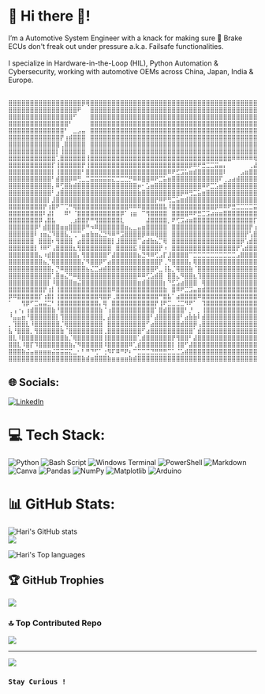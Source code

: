 # 💫 Hi there 👋! 


I’m a Automotive System Engineer with a knack for making sure 🚗 Brake ECUs don't freak out under pressure a.k.a. Failsafe functionalities. <br>
<br>
I specialize in Hardware-in-the-Loop (HIL), Python Automation & Cybersecurity, working with automotive OEMs across China, Japan, India & Europe.  <br>
<br>
<!--https://emojicombos.com/pikachu-->
```
⣿⣿⣿⣿⣿⣿⣿⣿⣿⣿⣿⣿⣿⣿⣿⣿⣿⡿⢿⣿⣿⣿⣿⣿⣿⣿⣿⣿⣿⣿⣿⣿⣿⣿⣿⣿⣿⣿⣿⣿⣿⣿⣿⣿⣿⣿⣿⣿⣿⣿⣿⣿⣿⣿⣿⣿⣿⣿⣿⣿
⣿⣿⣿⣿⣿⣿⣿⣿⣿⣿⣿⣿⣿⣿⣿⣿⠟⠀⠀⣿⣿⣿⣿⣿⣿⣿⣿⣿⣿⣿⣿⣿⣿⣿⣿⣿⣿⣿⣿⣿⣿⣿⣿⣿⣿⣿⣿⣿⣿⣿⣿⣿⣿⣿⣿⣿⣿⣿⣿⣿
⣿⣿⣿⣿⣿⣿⣿⣿⣿⣿⣿⣿⣿⣿⣿⠋⠀⠀⠀⣿⣿⣿⣿⣿⣿⣿⣿⣿⣿⣿⣿⣿⣿⣿⣿⣿⣿⣿⣿⣿⣿⣿⣿⣿⣿⣿⣿⣿⣿⣿⣿⣿⣿⣿⣿⣿⣿⣿⣿⣿
⣿⣿⣿⣿⣿⣿⣿⣿⣿⣿⣿⣿⣿⣿⠃⠀⠀⠀⠀⣿⣿⣿⣿⣿⣿⣿⣿⣿⣿⣿⣿⣿⣿⣿⣿⣿⣿⣿⣿⣿⣿⣿⣿⣿⣿⣿⣿⣿⣿⣿⣿⣿⣿⣿⣿⣿⣿⣿⣿⣿
⣿⣿⣿⣿⣿⣿⣿⣿⣿⣿⣿⣿⣿⠃⠀⣀⣠⣤⠀⣿⣿⣿⣿⣿⣿⣿⣿⣿⣿⣿⣿⣿⣿⣿⣿⣿⣿⣿⣿⣿⣿⣿⣿⣿⣿⣿⣿⣿⣿⣿⣿⣿⣿⣿⣿⣿⣿⣿⣿⣿
⣿⣿⣿⣿⣿⣿⣿⣿⣿⣿⣿⣿⡟⢰⣾⣿⣿⣿⠀⣿⣿⣿⣿⣿⣿⣿⣿⣿⣿⣿⣿⣿⣿⣿⣿⣿⣿⣿⣿⣿⣿⣿⣿⣿⣿⣿⣿⣿⣿⣿⣿⣿⣿⣿⣿⣿⣿⣿⣿⣿
⣿⣿⣿⣿⣿⣿⣿⣿⣿⣿⣿⣿⢀⣿⣿⣿⣿⣿⠀⣿⣿⣿⣿⣿⣿⣿⣿⣿⣿⣿⣿⣿⣿⣿⣿⣿⣿⣿⣿⣿⣿⣿⣿⣿⣿⣿⣿⣿⣿⣿⣿⣿⣿⣿⣿⣿⣿⣿⣿⣿
⣿⣿⣿⣿⣿⣿⣿⣿⣿⣿⣿⡇⢸⣿⣿⣿⣿⣿⠀⣿⣿⣿⣿⣿⣿⣿⣿⣿⣿⣿⣿⣿⣿⣿⣿⣿⣿⣿⣿⣿⣿⣿⣿⣿⣿⣿⣿⣿⣿⣿⣿⣿⣿⣿⣿⣿⣿⣿⣿⣿
⣿⣿⣿⣿⣿⣿⣿⣿⣿⣿⣿⢁⣿⣿⣿⣿⣿⣿⢸⣿⣿⣿⣿⣿⣿⣿⣿⣿⣿⣿⣿⣿⣿⣿⣿⣿⣿⣿⣿⣿⣿⣿⣿⣿⣿⣿⣿⣿⣿⣿⣿⣿⠿⠿⠿⠿⠿⢿⣿⣿
⣿⣿⣿⣿⣿⣿⣿⣿⣿⣿⡏⢸⣿⣿⣿⣿⣿⡟⢸⣿⣿⣿⣿⣿⣿⣿⣿⣿⣿⣿⣿⣿⣿⣿⣿⣿⣿⣿⣿⣿⣿⣿⡿⠿⠟⣛⣉⣉⣭⣤⡄⠀⠀⠀⠀⠀⢀⣼⣿⣿
⣿⣿⣿⣿⣿⣿⣿⣿⣿⣿⡇⢸⣿⣿⣿⣿⣿⠃⣿⣿⣿⣿⣿⣿⣿⣿⣿⣿⣿⣿⣿⣿⣿⣿⣿⣿⣿⠿⠟⣋⣩⣥⣶⣾⣿⣿⣿⣿⣿⣿⠇⠀⠀⠀⣠⣶⣿⣿⣿⣿
⣿⣿⣿⣿⣿⣿⣿⣿⣿⣿⠃⣾⣿⣿⡿⠿⢛⣀⣉⣭⣭⣭⣭⣭⣍⣉⣉⣉⡛⠿⠿⣿⣿⠿⠟⣉⣥⣶⣿⣿⣿⣿⣿⣿⣿⣿⣿⣿⣿⠏⢀⣠⣴⣾⣿⣿⣿⣿⣿⣿
⣿⣿⣿⣿⣿⣿⣿⣿⣿⣿⡄⠿⢋⣿⣷⣾⣿⣿⣿⣿⣿⣿⣿⣿⣿⣿⣿⣿⣿⣿⡶⠂⣡⣶⣿⣿⣿⣿⣿⣿⣿⣿⣿⣿⣿⠿⠟⣉⣡⣶⣿⣿⣿⣿⣿⣿⣿⣿⣿⣿
⣿⣿⣿⣿⣿⣿⣿⣿⣿⣿⠃⣰⣿⣿⣿⣿⣿⣿⣿⣿⣿⣿⣿⣿⣿⣿⣿⣿⣿⣿⣷⣿⣿⣿⣿⣿⣿⣿⣿⣿⡿⠿⢛⣉⣥⣶⣿⣿⣿⣿⣿⣿⣿⣿⣿⣿⣿⣿⣿⣿
⣿⣿⣿⣿⣿⣿⣿⣿⣿⡇⣸⣿⣿⣿⣿⣿⣿⣿⣿⣿⣿⣿⣿⣿⣿⣿⣿⣿⣿⣿⣿⣿⣿⣿⡟⠿⠟⢛⣉⣥⣶⣾⣿⣿⣿⣿⣿⣿⣿⣿⣿⣿⣿⣿⣿⣿⣿⣿⣿⣿
⣿⣿⣿⣿⣿⣿⣿⣿⡟⢰⣿⠟⠉⢉⠛⢿⣿⣿⣿⣿⣿⣿⣿⣿⣿⣿⣿⣿⠿⠿⠿⣿⣿⣿⣿⣿⣧⠸⣿⣿⣿⣿⣿⣿⣿⣿⣿⣿⡿⠿⠿⠟⣛⣉⣉⣉⣉⣭⣭⢈
⣿⣿⣿⣿⣿⣿⣿⣿⠇⣼⡇⠀⠀⠿⠃⠈⣿⣿⣿⣿⣿⣿⣿⣿⣿⣿⡿⠁⢰⣶⠀⠉⢻⣿⣿⣿⣿⠀⣿⣿⣿⣿⠿⠟⣛⣉⣩⣴⣶⣶⣿⣿⣿⣿⣿⣿⣿⣿⠇⣸
⣿⣿⣿⣿⣿⣿⣿⡿⢠⣿⣧⠀⠀⠀⢀⣰⣿⣿⡟⠛⢻⣿⣿⣿⣿⣿⣇⠀⠀⠀⠀⠀⣼⣿⣿⣿⣿⡀⠟⢋⣩⣴⣶⣿⣿⣿⣿⣿⣿⣿⣿⣿⣿⣿⣿⣿⣿⡏⢰⣿
⣿⣿⣿⣿⣿⣿⡿⠃⣾⣿⣿⣿⣶⣶⣿⣿⣿⡿⠛⠲⠿⣿⣿⣿⣿⣿⣿⣶⣄⣀⣤⣶⣿⣿⣿⣿⣿⠀⣿⣿⣿⣿⣿⣿⣿⣿⣿⣿⣿⣿⣿⣿⣿⣿⣿⣿⡟⢰⣿⣿
⣿⣿⣿⣿⣿⣿⠇⢰⣶⣌⠹⣿⣿⣧⡈⢉⠉⣤⣶⣷⣶⣌⣙⠻⠿⠛⣩⣿⣿⣿⣿⡿⠿⠿⢿⣿⣿⠀⣿⣿⣿⣿⣿⣿⣿⣿⣿⣿⣿⣿⣿⣿⣿⣿⣿⡟⢡⣿⣿⣿
⣿⣿⣿⣿⣿⣿⠀⣿⣿⣿⠆⢻⣿⣿⣿⠀⣴⣿⣿⣿⣿⣿⣿⣿⡇⣸⣿⣿⣿⣿⠉⣴⣾⣷⣦⡉⢿⠀⣿⣿⣿⣿⣿⣿⣿⣿⣿⣿⣿⣿⣿⣿⣿⣿⡿⢡⣾⣿⣿⣿
⣿⣿⣿⣿⣿⣿⡇⠸⠿⠋⢠⣿⣿⣿⣿⣆⢻⣿⣿⣿⣿⣿⣿⣿⠀⣿⣿⣿⣿⣯⠸⣿⣿⣿⣿⡟⠰⠀⣿⣿⣿⣿⣿⣿⣿⣿⣿⣿⣿⣿⣿⣿⣿⡟⢡⣾⣿⣿⣿⣿
⣿⣿⣿⣿⣿⣿⣿⣄⠰⣾⣿⣿⣿⣿⣿⣿⡄⢻⣿⣿⣿⣿⣿⠋⣼⣿⣿⣿⣿⣿⣦⣙⠻⠿⢋⣠⡏⣸⣿⣿⣿⣿⠉⣉⣉⣉⣉⣉⣉⣉⣉⣉⣉⣠⣿⣿⣿⣿⣿⣿
⣿⣿⣿⣿⣿⣿⣿⣿⣦⡈⢿⣿⣿⣿⣿⣿⣿⡌⠻⣿⣿⡿⠋⣴⣿⣿⣿⣿⣿⣿⣿⣿⣿⣿⣿⡟⢀⠙⣿⣿⣿⣿⡄⢿⣿⣿⣿⣿⣿⣿⣿⣿⣿⣿⣿⣿⣿⣿⣿⣿
⣿⣿⣿⣿⣿⣿⣿⣿⣿⣿⡄⡙⠿⣿⣿⣿⣿⣿⣦⣌⣉⣴⣾⣿⣿⣿⣿⣿⣿⣿⣿⣿⣿⣿⠟⣀⢸⣧⡈⢿⣿⣿⣷⠈⣿⣿⣿⣿⣿⣿⣿⣿⣿⣿⣿⣿⣿⣿⣿⣿
⣿⣿⣿⣿⣿⣿⣿⣿⣿⣿⢁⣿⣶⣌⠛⠿⣿⣿⣿⣿⣿⣿⣿⣿⣿⣿⣿⣿⣿⣿⠿⠿⢋⣡⣾⣿⠀⣿⣿⣄⠻⣿⣿⣆⢹⣿⣿⣿⣿⣿⣿⣿⣿⣿⣿⣿⣿⣿⣿⣿
⣿⣿⣿⣿⣿⣿⣿⣿⣿⡇⠸⣿⣿⣿⣿⣶⣬⣿⣿⣿⣿⣿⣿⣿⣿⣿⣿⣿⣿⣿⣶⣾⣿⣿⣿⣿⡆⠙⣋⣡⣴⣿⣿⣿⠀⢿⣿⣿⣿⣿⣿⣿⣿⣿⣿⣿⣿⣿⣿⣿
⣿⣿⣿⣿⣿⣿⣿⣿⡟⢰⡇⢸⣿⣿⣿⣿⣿⣿⣿⣿⣿⣿⣿⣿⠿⣿⣿⣿⣿⣿⣿⣿⣿⣿⣿⣿⣷⠀⣿⠿⠟⣉⣩⣤⣶⣾⣿⣿⣿⣿⣿⣿⣿⣿⣿⣿⣿⣿⣿⣿
⡿⠿⣿⣿⣿⣿⣿⡏⢰⣿⡇⢸⣿⣿⣿⣿⣿⣿⣿⣿⣿⢿⣿⡿⢀⣿⣿⣿⣿⣿⣿⣿⣿⣿⣿⠛⣿⣧⠁⣴⣿⣿⣿⣿⠿⣿⣿⣿⣿⣿⣿⣿⣿⣿⣿⣿⣿⣿⣿⣿
⠁⠀⠀⢻⡿⠋⣉⣤⣬⣉⠃⢸⣿⣿⣿⣿⣿⣿⣿⣿⣿⡄⢿⠀⣿⣿⣿⣿⣿⣿⣿⣿⣿⣿⡟⢸⠟⣉⣀⣈⣉⠻⠟⠁⠀⢹⣿⣿⣿⣿⣿⣿⣿⣿⣿⣿⣿⣿⣿⣿
⢀⢠⠐⡄⢰⣾⣿⣿⣿⣿⣷⠘⣿⣿⣿⣿⣿⣿⣿⣿⣿⣷⠈⢰⣿⣿⣿⣿⣿⣿⣿⣿⣿⣿⠁⣿⣾⣿⣿⣿⣿⠃⡘⠀⡀⢸⣿⣿⣿⣿⣿⣿⣿⣿⣿⣿⣿⣿⣿⣿
⠘⣤⣤⣶⠘⣿⣿⣿⣿⣿⣿⡇⢹⣿⣿⣿⣿⣿⣿⣿⣿⣿⡀⣼⣿⣿⣿⣿⣿⣿⣿⣿⣿⠃⣼⣿⣿⣿⣿⣿⠃⣴⣷⣷⠇⣾⣿⣿⣿⣿⣿⣿⣿⣿⣿⣿⣿⣿⣿⣿
⡀⢹⣿⣿⣇⠸⣿⣿⣿⣿⣿⣿⡈⢿⣿⣿⣿⣿⣿⣿⣿⣿⠀⣿⣿⣿⣿⣿⣿⣿⣿⣿⠋⣴⣿⣿⣿⣿⣿⣿⣾⣿⣿⡿⢠⣿⣿⣿⣿⣿⣿⣿⣿⣿⣿⣿⣿⣿⣿⣿
⣧⠘⣿⣿⣿⡀⢻⣿⣿⣿⣿⣿⣷⠈⣿⣿⣿⣿⣿⣿⣿⣿⢀⣿⣿⣿⣿⣿⣿⣿⣿⠋⣴⣿⣿⣿⣿⣿⣿⣿⣿⣿⣿⠁⣾⣿⣿⣿⣿⣿⣿⣿⣿⣿⣿⣿⣿⣿⣿⣿
⣿⣇⠸⣿⣿⣿⣿⣿⣿⣿⣿⣿⣿⣷⡈⢿⣿⣿⣿⣿⣿⣿⢸⣿⣿⣿⣿⣿⣿⣿⢁⣾⣿⣿⣿⣿⣿⣿⡟⢻⣿⣿⠃⣼⣿⣿⣿⣿⣿⣿⣿⣿⣿⣿⣿⣿⣿⣿⣿⣿
⣿⣿⣇⠸⣿⡏⠹⣿⣿⣿⣿⣿⣿⣿⣷⡌⠻⣿⣿⣿⣿⣿⠸⣿⣿⣿⣿⣿⠿⢁⣾⣿⣿⣿⣿⣿⣿⣿⡇⢸⣿⠋⣼⣿⣿⣿⣿⣿⣿⣿⣿⣿⣿⣿⣿⣿⣿⣿⣿⣿
⣿⣿⣿⣷⣬⣤⣶⣶⣶⣶⣬⣭⣭⣭⣍⣀⠂⠃⠛⠙⢋⠁⢐⠻⠏⠿⠛⠟⠆⠉⣉⣉⣉⣙⣛⣛⣛⣉⣁⣈⣡⣾⣿⣿⣿⣿⣿⣿⣿⣿⣿⣿⣿⣿⣿⣿⣿⣿⣿⣿
⣿⣿⣿⣿⣿⣿⣿⣿⣿⣿⣿⣿⣿⣿⣿⣿⣿⣷⣾⣶⣿⣿⣿⣷⣶⣶⣶⣶⣷⣾⣿⣿⣿⣿⣿⣿⣿⣿⣿⣿⣿⣿⣿⣿⣿⣿⣿⣿⣿⣿⣿⣿⣿⣿⣿⣿⣿⣿⣿⣿
```
## 🌐 Socials:
[![LinkedIn](https://img.shields.io/badge/LinkedIn-%230077B5.svg?logo=linkedin&logoColor=white)](https://linkedin.com/in/https://www.linkedin.com/in/hari-kalatheeswaran-619173184/)

# 💻 Tech Stack:
![Python](https://img.shields.io/badge/python-3670A0?style=flat&logo=python&logoColor=ffdd54) ![Bash Script](https://img.shields.io/badge/bash_script-%23121011.svg?style=flat&logo=gnu-bash&logoColor=white) ![Windows Terminal](https://img.shields.io/badge/Windows%20Terminal-%234D4D4D.svg?style=flat&logo=windows-terminal&logoColor=white) ![PowerShell](https://img.shields.io/badge/PowerShell-%235391FE.svg?style=flat&logo=powershell&logoColor=white) ![Markdown](https://img.shields.io/badge/markdown-%23000000.svg?style=flat&logo=markdown&logoColor=white) ![Canva](https://img.shields.io/badge/Canva-%2300C4CC.svg?style=flat&logo=Canva&logoColor=white) ![Pandas](https://img.shields.io/badge/pandas-%23150458.svg?style=flat&logo=pandas&logoColor=white) ![NumPy](https://img.shields.io/badge/numpy-%23013243.svg?style=flat&logo=numpy&logoColor=white) ![Matplotlib](https://img.shields.io/badge/Matplotlib-%23ffffff.svg?style=flat&logo=Matplotlib&logoColor=black) ![Arduino](https://img.shields.io/badge/-Arduino-00979D?style=flat&logo=Arduino&logoColor=white)
# 📊 GitHub Stats:
<!-- ![](https://github-readme-stats.vercel.app/api?username=Harikalatheeswaran&theme=dark&hide_border=false&include_all_commits=true&count_private=false)<br/> -->
![Hari's GitHub stats](https://github-readme-stats.vercel.app/api?username=Harikalatheeswaran&&show_icons=true&theme=radical&count_private=true)<br>
![](https://nirzak-streak-stats.vercel.app/?user=Harikalatheeswaran&theme=dark&hide_border=false)<br>
<!-- ![](https://github-readme-stats.vercel.app/api/top-langs/?username=Harikalatheeswaran&theme=dark&hide_border=false&include_all_commits=true&count_private=false&layout=compact) -->
![Hari's Top languages](https://github-readme-stats.vercel.app/api/top-langs/?username=Harikalatheeswaran&theme=radical&langs_count=8)

## 🏆 GitHub Trophies
![](https://github-profile-trophy.vercel.app/?username=Harikalatheeswaran&theme=monokai&no-frame=false&no-bg=true&margin-w=4)

### 🔝 Top Contributed Repo
![](https://github-contributor-stats.vercel.app/api?username=Harikalatheeswaran&limit=15&theme=monokai&combine_all_yearly_contributions=true)

---
[![](https://visitcount.itsvg.in/api?id=Harikalatheeswaran&icon=0&color=0)](https://visitcount.itsvg.in)
### `Stay Curious !`


<!-- Proudly created with GPRM ( https://gprm.itsvg.in ) -->
